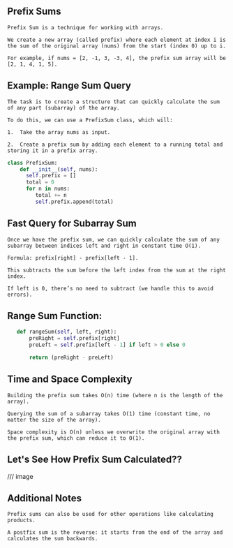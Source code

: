 ## Prefix Sums

    Prefix Sum is a technique for working with arrays.

    We create a new array (called prefix) where each element at index i is the sum of the original array (nums) from the start (index 0) up to i.

    For example, if nums = [2, -1, 3, -3, 4], the prefix sum array will be [2, 1, 4, 1, 5].

## Example: Range Sum Query

    The task is to create a structure that can quickly calculate the sum of any part (subarray) of the array.

    To do this, we can use a PrefixSum class, which will:

    1.	Take the array nums as input.

    2.	Create a prefix sum by adding each element to a running total and storing it in a prefix array.

```python
class PrefixSum:
    def __init__(self, nums):
      self.prefix = []
      total = 0
      for n in nums:
         total += n
         self.prefix.append(total)
```

## Fast Query for Subarray Sum

    Once we have the prefix sum, we can quickly calculate the sum of any subarray between indices left and right in constant time O(1).

    Formula: prefix[right] - prefix[left - 1].

    This subtracts the sum before the left index from the sum at the right index.

    If left is 0, there’s no need to subtract (we handle this to avoid errors).

## Range Sum Function:

```python
   def rangeSum(self, left, right):
       preRight = self.prefix[right]
       preLeft = self.prefix[left - 1] if left > 0 else 0

       return (preRight - preLeft)
```

## Time and Space Complexity

    Building the prefix sum takes O(n) time (where n is the length of the array).

    Querying the sum of a subarray takes O(1) time (constant time, no matter the size of the array).

    Space complexity is O(n) unless we overwrite the original array with the prefix sum, which can reduce it to O(1).

## Let's See How Prefix Sum Calculated??

/// image

## Additional Notes

    Prefix sums can also be used for other operations like calculating products.

    A postfix sum is the reverse: it starts from the end of the array and calculates the sum backwards.
